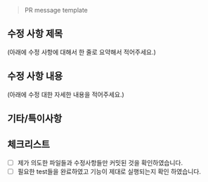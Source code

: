 > PR message template

## 수정 사항 제목

(아래에 수정 사항에 대해서 한 줄로 요약해서 적어주세요.)

## 수정 사항 내용

(아래에 수정 대한 자세한 내용을 적어주세요.)

## 기타/특이사항

## 체크리스트

- [ ] 제가 의도한 파일들과 수정사항들만 커밋된 것을 확인하였습니다.
- [ ] 필요한 test들을 완료하였고 기능이 제대로 실행되는지 확인 하였습니다.
